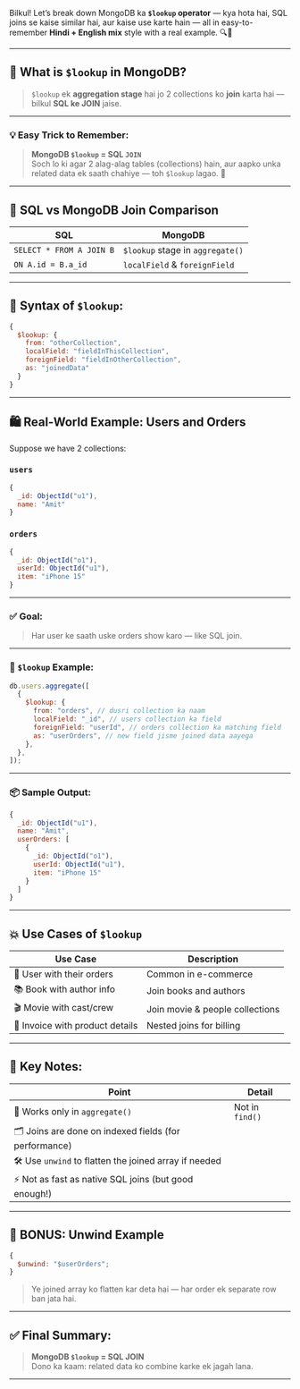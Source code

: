 Bilkul! Let’s break down MongoDB ka **`$lookup` operator** — kya hota hai, SQL joins se kaise similar hai, aur kaise use karte hain — all in easy-to-remember **Hindi + English mix** style with a real example. 🔍🧠

---

## 🧠 What is `$lookup` in MongoDB?

> `$lookup` ek **aggregation stage** hai jo 2 collections ko **join** karta hai — bilkul **SQL ke JOIN** jaise.

---

### 💡 Easy Trick to Remember:

> **MongoDB `$lookup` = SQL `JOIN`**  
> Soch lo ki agar 2 alag-alag tables (collections) hain, aur aapko unka related data ek saath chahiye — toh `$lookup` lagao. 🔗

---

## 🔄 SQL vs MongoDB Join Comparison

| SQL                      | MongoDB                          |
| ------------------------ | -------------------------------- |
| `SELECT * FROM A JOIN B` | `$lookup` stage in `aggregate()` |
| `ON A.id = B.a_id`       | `localField` & `foreignField`    |

---

## 🔧 Syntax of `$lookup`:

```js
{
  $lookup: {
    from: "otherCollection",
    localField: "fieldInThisCollection",
    foreignField: "fieldInOtherCollection",
    as: "joinedData"
  }
}
```

---

## 🛍️ Real-World Example: Users and Orders

Suppose we have 2 collections:

### `users`

```js
{
  _id: ObjectId("u1"),
  name: "Amit"
}
```

### `orders`

```js
{
  _id: ObjectId("o1"),
  userId: ObjectId("u1"),
  item: "iPhone 15"
}
```

---

### ✅ Goal:

> Har user ke saath uske orders show karo — like SQL join.

---

### 🔄 `$lookup` Example:

```js
db.users.aggregate([
  {
    $lookup: {
      from: "orders", // dusri collection ka naam
      localField: "_id", // users collection ka field
      foreignField: "userId", // orders collection ka matching field
      as: "userOrders", // new field jisme joined data aayega
    },
  },
]);
```

---

### 📦 Sample Output:

```js
{
  _id: ObjectId("u1"),
  name: "Amit",
  userOrders: [
    {
      _id: ObjectId("o1"),
      userId: ObjectId("u1"),
      item: "iPhone 15"
    }
  ]
}
```

---

## 💥 Use Cases of `$lookup`

| Use Case                        | Description                     |
| ------------------------------- | ------------------------------- |
| 🛒 User with their orders       | Common in e-commerce            |
| 📚 Book with author info        | Join books and authors          |
| 🎬 Movie with cast/crew         | Join movie & people collections |
| 🧾 Invoice with product details | Nested joins for billing        |

---

## 🧠 Key Notes:

| Point                                                 | Detail          |
| ----------------------------------------------------- | --------------- |
| 🚀 Works only in `aggregate()`                        | Not in `find()` |
| 🗂️ Joins are done on indexed fields (for performance) |
| 🛠️ Use `unwind` to flatten the joined array if needed |
| ⚡ Not as fast as native SQL joins (but good enough!) |

---

## 🧪 BONUS: Unwind Example

```js
{
  $unwind: "$userOrders";
}
```

> Ye joined array ko flatten kar deta hai — har order ek separate row ban jata hai.

---

## ✅ Final Summary:

> **MongoDB `$lookup` = SQL JOIN**  
> Dono ka kaam: related data ko combine karke ek jagah lana.

---
